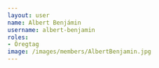 ```yaml
---
layout: user
name: Albert Benjámin
username: albert-benjamin
roles:
- Öregtag
image: /images/members/AlbertBenjamin.jpg
---
```

